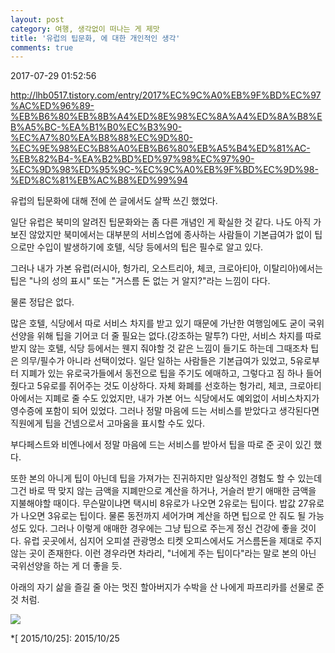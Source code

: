 ```yaml
---
layout: post
category: 여행, 생각없이 떠나는 게 제맛
title: '유럽의 팁문화, 에 대한 개인적인 생각'
comments: true
---
```

2017-07-29 01:52:56


http://lhb0517.tistory.com/entry/2017%EC%9C%A0%EB%9F%BD%EC%97%AC%ED%96%89-%EB%B6%80%EB%8B%A4%ED%8E%98%EC%8A%A4%ED%8A%B8%EB%A5%BC-%EA%B1%B0%EC%B3%90-%EC%A7%80%EA%B8%88%EC%9D%80-%EC%9E%98%EC%B8%A0%EB%B6%80%EB%A5%B4%ED%81%AC-%EB%82%B4-%EA%B2%BD%ED%97%98%EC%97%90-%EC%9D%98%ED%95%9C-%EC%9C%A0%EB%9F%BD%EC%9D%98-%ED%8C%81%EB%AC%B8%ED%99%94

유럽의 팁문화에 대해 전에 쓴 글에서도 살짝 쓰긴 했었다.  

일단 유럽은 북미의 알려진 팁문화와는 좀 다른 개념인 게 확실한 것 같다. 나도 아직 가보진 않았지만 북미에서는 대부분의 서비스업에 종사하는
사람들이 기본급여가 없이 팁으로만 수입이 발생하기에 호텔, 식당 등에서의 팁은 필수로 알고 있다.

그러나 내가 가본 유럽(러시아, 헝가리, 오스트리아, 체코, 크로아티아, 이탈리아)에서는 팁은 "나의 성의 표시" 또는 "거스름 돈 없는 거
알지?"라는 느낌이 다다.

물론 정답은 없다.

많은 호텔, 식당에서 따로 서비스 차지를 받고 있기 때문에 가난한 여행임에도 굳이 국위선양을 위해 팁을 기어코 더 줄 필요는 없다.(강조하는
말투?) 다만, 서비스 차지를 따로 받지 않는 호텔, 식당 등에서는 웬지 줘야할 것 같은 느낌이 들기도 하는데 그때조차 팁은 의무/필수가
아니라 선택이었다. 일단 일하는 사람들은 기본급여가 있었고, 5유로부터 지폐가 있는 유로국가들에서 동전으로 팁을 주기도 에매하고, 그렇다고
짐 하나 들어줬다고 5유로를 쥐어주는 것도 이상하다. 자체 화폐를 선호하는 헝가리, 체코, 크로아티아에서는 지폐로 줄 수도 있었지만, 내가
가본 어느 식당에서도 예외없이 서비스차지가 영수증에 포함이 되어 있었다. 그러나 정말 마음에 드는 서비스를 받았다고 생각된다면 직원에게 팁을
건넴으로서 고마움을 표시할 수도 있다.

부다페스트와 비엔나에서 정말 마음에 드는 서비스를 받아서 팁을 따로 준 곳이 있긴 했다.

또한 본의 아니게 팁이 아닌데 팁을 가져가는 진귀하지만 일상적인 경험도 할 수 있는데 그건 바로 딱 맞지 않는 금액을 지폐만으로 계산을
하거나, 거슬러 받기 애매한 금액을 지불해야할 때이다. 무슨말이냐면 택시비 8유로가 나오면 2유로는 팁이다. 밥값 27유로가 나오면 3유로는
팁이다. 물론 동전까지 세어가며 계산을 하면 팁으로 안 줘도 될 가능성도 있다. 그러나 이렇게 애매한 경우에는 그냥 팁으로 주는게 정신
건강에 좋을 것이다. 유럽 곳곳에서, 심지어 오피셜 관광명소 티켓 오피스에서도 거스름돈을 제대로 주지 않는 곳이 존재한다. 이런 경우라면
차라리, "너에게 주는 팁이다"라는 말로 본의 아닌 국위선양을 하는 게 더 좋을 듯.

아래의 자기 삶을 즐길 줄 아는 멋진 할아버지가 수박을 산 나에게 파프리카를 선물로 준 것 처럼.

![][link0]

  

  

  

  *[ 2015/10/25]: 2015/10/25


[link0]:https://t1.daumcdn.net/cfile/tistory/26523333597B6B4E14
